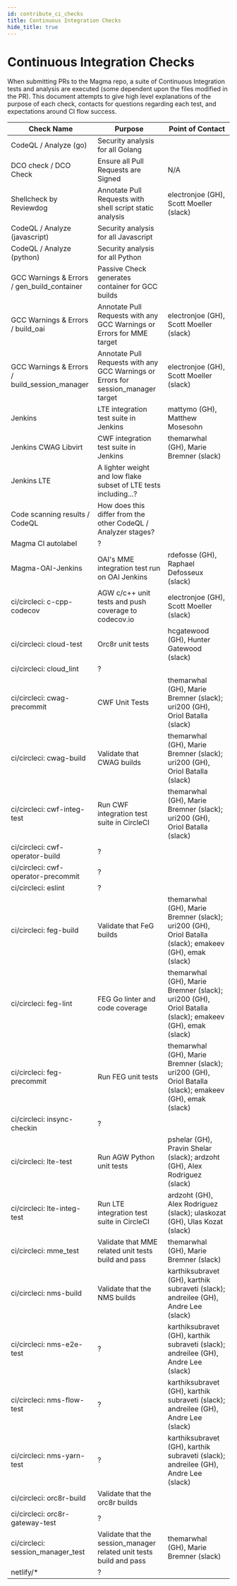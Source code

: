 ```yaml
---
id: contribute_ci_checks
title: Continuous Integration Checks
hide_title: true
---
```


# Continuous Integration Checks

When submitting PRs to the Magma repo, a suite of Continuous Integration tests and analysis are executed (some dependent upon the files modified in the PR).  This document attempts to give high level explanations of the purpose of each check, contacts for questions regarding each test, and expectations around CI flow success.

| Check Name | Purpose | Point of Contact |
|-|-|-|
| CodeQL / Analyze (go) | Security analysis for all Golang |  |
| DCO check / DCO Check | Ensure all Pull Requests are Signed | N/A |
| Shellcheck by Reviewdog | Annotate Pull Requests with shell script static analysis | electronjoe (GH), Scott Moeller (slack) |
| CodeQL / Analyze (javascript) | Security analysis for all Javascript |  |
| CodeQL / Analyze (python) | Security analysis for all Python |  |
| GCC Warnings & Errors / gen_build_container | Passive Check generates container for GCC builds |  |
| GCC Warnings & Errors / build_oai | Annotate Pull Requests with any GCC Warnings or Errors for MME target | electronjoe (GH), Scott Moeller (slack) |
| GCC Warnings & Errors / build_session_manager | Annotate Pull Requests with any GCC Warnings or Errors for session_manager target | electronjoe (GH), Scott Moeller (slack) |
| Jenkins | LTE integration test suite in Jenkins | mattymo (GH), Matthew Mosesohn |
| Jenkins CWAG Libvirt | CWF integration test suite in Jenkins |  themarwhal (GH), Marie Bremner (slack) |
| Jenkins LTE | A lighter weight and low flake subset of LTE tests including...? |  |
| Code scanning results / CodeQL | How does this differ from the other CodeQL / Analyzer stages? |  |
| Magma CI autolabel | ? |  |
| Magma-OAI-Jenkins | OAI's MME integration test run on OAI Jenkins | rdefosse (GH), Raphael Defosseux (slack) |
| ci/circleci: c-cpp-codecov | AGW c/c++ unit tests and push coverage to codecov.io | electronjoe (GH), Scott Moeller (slack) |
| ci/circleci: cloud-test | Orc8r unit tests | hcgatewood (GH), Hunter Gatewood (slack) |
| ci/circleci: cloud_lint | ? |  |
| ci/circleci: cwag-precommit | CWF Unit Tests | themarwhal (GH), Marie Bremner (slack); uri200 (GH), Oriol Batalla (slack) |
| ci/circleci: cwag-build | Validate that CWAG builds | themarwhal (GH), Marie Bremner (slack); uri200 (GH), Oriol Batalla (slack) |
| ci/circleci: cwf-integ-test | Run CWF integration test suite in CircleCI | themarwhal (GH), Marie Bremner (slack); uri200 (GH), Oriol Batalla (slack) |
| ci/circleci: cwf-operator-build | ? |  |
| ci/circleci: cwf-operator-precommit | ? |  |
| ci/circleci: eslint | ? |  |
| ci/circleci: feg-build | 	Validate that FeG builds | themarwhal (GH), Marie Bremner (slack); uri200 (GH), Oriol Batalla (slack); emakeev (GH), emak (slack) |
| ci/circleci: feg-lint | FEG Go linter and code coverage | themarwhal (GH), Marie Bremner (slack);  uri200 (GH), Oriol Batalla (slack); emakeev (GH), emak (slack) |
| ci/circleci: feg-precommit | Run FEG unit tests | themarwhal (GH), Marie Bremner (slack);  uri200 (GH), Oriol Batalla (slack); emakeev (GH), emak (slack) |
| ci/circleci: insync-checkin | ? |  |
| ci/circleci: lte-test | Run AGW Python unit tests | pshelar (GH), Pravin Shelar (slack); ardzoht (GH), Alex Rodriguez (slack) |
| ci/circleci: lte-integ-test | Run LTE integration test suite in CircleCI | ardzoht (GH), Alex Rodriguez (slack); ulaskozat (GH), Ulas Kozat (slack) |
| ci/circleci: mme_test | Validate that MME related unit tests build and pass | themarwhal (GH), Marie Bremner (slack) |
| ci/circleci: nms-build | Validate that the NMS builds | karthiksubravet (GH), karthik subraveti (slack); andreilee (GH), Andre Lee (slack) |
| ci/circleci: nms-e2e-test | ? | karthiksubravet (GH), karthik subraveti (slack); andreilee (GH), Andre Lee (slack) |
| ci/circleci: nms-flow-test | ? | karthiksubravet (GH), karthik subraveti (slack); andreilee (GH), Andre Lee (slack) |
| ci/circleci: nms-yarn-test | ? | karthiksubravet (GH), karthik subraveti (slack); andreilee (GH), Andre Lee (slack) |
| ci/circleci: orc8r-build | Validate that the orc8r builds | |
| ci/circleci: orc8r-gateway-test | ? | |
| ci/circleci: session_manager_test | Validate that the session_manager related unit tests build and pass | themarwhal (GH), Marie Bremner (slack) |
| netlify/* | ? | |
